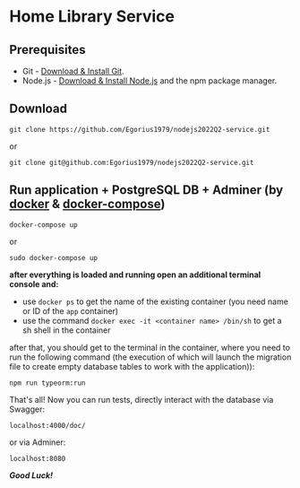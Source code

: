# Home Library Service

## Prerequisites

- Git - [Download & Install Git](https://git-scm.com/downloads).
- Node.js - [Download & Install Node.js](https://nodejs.org/en/download/) and the npm package manager.

## Download

```
git clone https://github.com/Egorius1979/nodejs2022Q2-service.git
```

or

```
git clone git@github.com:Egorius1979/nodejs2022Q2-service.git
```

## Run application + PostgreSQL DB + Adminer (by [docker](https://docs.docker.com/engine/install/) & [docker-compose](https://docs.docker.com/compose/install/compose-plugin/))

```
docker-compose up
```

or

```
sudo docker-compose up
```

**after everything is loaded and running open an additional terminal console and:**

- use `docker ps` to get the name of the existing container (you need name or ID of the `app` container)
- use the command `docker exec -it <container name> /bin/sh` to get a sh shell in the container

after that, you should get to the terminal in the container, where you need to run the following command (the execution of which will launch the migration file to create empty database tables to work with the application)):

```
npm run typeorm:run

```

That's all!
Now you can run tests, directly interact with the database via Swagger:

```
localhost:4000/doc/
```

or via Adminer:

```
localhost:8080
```

**_Good Luck!_**
